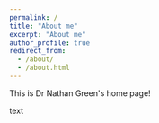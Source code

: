 ```yaml
---
permalink: /
title: "About me"
excerpt: "About me"
author_profile: true
redirect_from: 
  - /about/
  - /about.html
---
```


This is Dr Nathan Green's home page!

text

